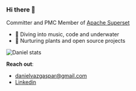 ### Hi there 👋

Committer and PMC Member of [Apache Superset](https://superset.apache.org/)

- 🫧 Diving into music, code and underwater
- 🌱 Nurturing plants and open source projects

![Daniel stats](https://github-readme-stats.vercel.app/api?username=dpgaspar)

**Reach out**:

- danielvazgaspar@gmail.com
- [Linkedin](https://www.linkedin.com/in/daniel-gaspar-718312a/)
